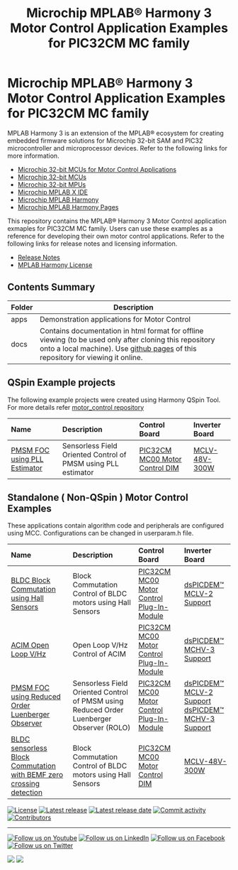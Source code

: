 ﻿---
title: Microchip MPLAB® Harmony 3 Motor Control Application Examples for PIC32CM MC family
nav_order: 1
has_children: true
has_toc: false
---

# Microchip MPLAB® Harmony 3 Motor Control Application Examples for PIC32CM MC family

MPLAB Harmony 3 is an extension of the MPLAB® ecosystem for creating
embedded firmware solutions for Microchip 32-bit SAM and PIC32 microcontroller
and microprocessor devices.  Refer to the following links for more information.
 - [Microchip 32-bit MCUs for Motor Control Applications](https://www.microchip.com/design-centers/motor-control-and-drive/control-products/32-bit-solutions)
 - [Microchip 32-bit MCUs](https://www.microchip.com/design-centers/32-bit)
 - [Microchip 32-bit MPUs](https://www.microchip.com/design-centers/32-bit-mpus)
 - [Microchip MPLAB X IDE](https://www.microchip.com/mplab/mplab-x-ide)
 - [Microchip MPLAB Harmony](https://www.microchip.com/mplab/mplab-harmony)
 - [Microchip MPLAB Harmony Pages](https://microchip-mplab-harmony.github.io/)

This repository contains the MPLAB® Harmony 3 Motor Control application exmaples for PIC32CM MC family. Users can use these examples as a reference for
developing their own motor control applications. Refer to the following links for release
notes and licensing information.

 - [Release Notes](./release_notes.md)
 - [MPLAB Harmony License](mplab_harmony_license.md)

## Contents Summary

| Folder     | Description                                               |
|------------|-----------------------------------------------------------|
| apps       | Demonstration applications for Motor Control              |
| docs       | Contains documentation in html format for offline viewing (to be used only after cloning this repository onto a local machine). Use [github pages](https://microchip-mplab-harmony.github.io/mc_apps_pic32cm_mc/) of this repository for viewing it online.                   |


## QSpin Example projects
The following example projects were created using Harmony QSpin Tool. For more details refer [motor_control repository](https://github.com/Microchip-MPLAB-Harmony/motor_control)

| Name | Description|Control Board|Inverter Board|
|:-----|:-----------|:------------|:-------------|
 [PMSM FOC using PLL Estimator](apps/pmsm_foc_pll_estimator_pic32cm_mc/readme.md)| Sensorless Field Oriented Control of PMSM using PLL estimator  | [PIC32CM MC00 Motor Control DIM](https://www.microchip.com/en-us/development-tool/ev61e63a)| [MCLV-48V-300W](https://www.microchip.com/en-us/development-tool/ev18h47a) |

## Standalone ( Non-QSpin ) Motor Control Examples

These applications contain algorithm code and peripherals are configured using MCC. Configurations can be changed in userparam.h file. 


| Name | Description|Control Board|Inverter Board|
|:-----|:-----------|:------------|:-------------|
 | [BLDC Block Commutation using Hall Sensors](apps/bldc_bc_hall_pic32_cm_mc/readme.md) | Block Commutation Control of BLDC motors using Hall Sensors |[PIC32CM MC00 Motor Control Plug-In-Module](https://www.microchip.com/developmenttools/ProductDetails/EV94F66A) |[dsPICDEM™ MCLV-2 Support](https://www.microchip.com/DevelopmentTools/ProductDetails/DM330021-2) |
| [ACIM Open Loop V/Hz](apps/acim_vhz_pic32_cm_mc/readme.md) | Open Loop V/Hz Control of ACIM |[PIC32CM MC00 Motor Control Plug-In-Module](https://www.microchip.com/developmenttools/ProductDetails/EV94F66A) |[dsPICDEM™ MCHV-3 Support](https://www.microchip.com/developmenttools/ProductDetails/dm330023-3)|
|[PMSM FOC using Reduced Order Luenberger Observer](apps/pmsm_foc_rolo_pic32_cm_mc/readme.md)| Sensorless Field Oriented Control of PMSM using Reduced Order Luenberger Observer (ROLO) | [PIC32CM MC00 Motor Control Plug-In-Module](https://www.microchip.com/developmenttools/ProductDetails/EV94F66A)| [dsPICDEM™ MCLV-2 Support](https://www.microchip.com/DevelopmentTools/ProductDetails/DM330021-2) <br  />[dsPICDEM™ MCHV-3 Support](https://www.microchip.com/developmenttools/ProductDetails/dm330023-3) |
 | [ BLDC sensorless Block Commutation with BEMF zero crossing detection](apps/bldc_bc_sensorless_pic32_cm_mc/readme.md) | Block Commutation Control of BLDC motors using Hall Sensors | [PIC32CM MC00 Motor Control DIM](https://www.microchip.com/en-us/development-tool/ev61e63a)| [MCLV-48V-300W](https://www.microchip.com/en-us/development-tool/ev18h47a) |

[![License](https://img.shields.io/badge/license-Harmony%20license-orange.svg)](https://github.com/Microchip-MPLAB-Harmony/mc/blob/master/mplab_harmony_license.md)
[![Latest release](https://img.shields.io/github/release/Microchip-MPLAB-Harmony/mc_apps_pic32cm_mc.svg)](https://github.com/Microchip-MPLAB-Harmony/mc/releases/latest)
[![Latest release date](https://img.shields.io/github/release-date/Microchip-MPLAB-Harmony/mc_apps_pic32cm_mc.svg)](https://github.com/Microchip-MPLAB-Harmony/mc/releases/latest)
[![Commit activity](https://img.shields.io/github/commit-activity/y/Microchip-MPLAB-Harmony/mc_apps_pic32cm_mc.svg)](https://github.com/Microchip-MPLAB-Harmony/mc/graphs/commit-activity)
[![Contributors](https://img.shields.io/github/contributors-anon/Microchip-MPLAB-Harmony/mc_apps_pic32cm_mc.svg)]()
____

[![Follow us on Youtube](https://img.shields.io/badge/Youtube-Follow%20us%20on%20Youtube-red.svg)](https://www.youtube.com/user/MicrochipTechnology)
[![Follow us on LinkedIn](https://img.shields.io/badge/LinkedIn-Follow%20us%20on%20LinkedIn-blue.svg)](https://www.linkedin.com/company/microchip-technology)
[![Follow us on Facebook](https://img.shields.io/badge/Facebook-Follow%20us%20on%20Facebook-blue.svg)](https://www.facebook.com/microchiptechnology/)
[![Follow us on Twitter](https://img.shields.io/twitter/follow/MicrochipTech.svg?style=social)](https://twitter.com/MicrochipTech)

[![](https://img.shields.io/github/stars/Microchip-MPLAB-Harmony/mc_apps_pic32cm_mc.svg?style=social)]()
[![](https://img.shields.io/github/watchers/Microchip-MPLAB-Harmony/mc_apps_pic32cm_mc.svg?style=social)]()
